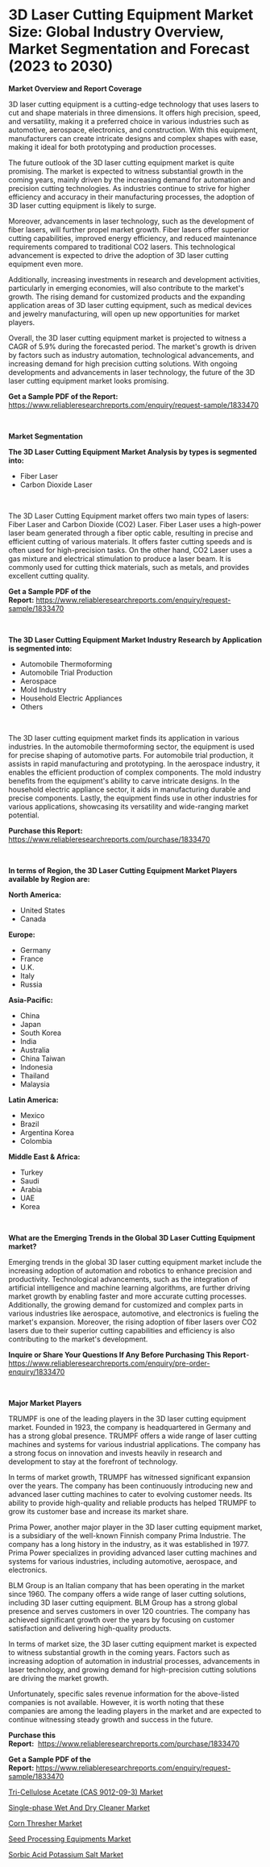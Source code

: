 <p><h1>3D Laser Cutting Equipment Market Size: Global Industry Overview, Market Segmentation and Forecast (2023 to 2030)</h1></p><p><strong>Market Overview and Report Coverage</strong></p>
<p><p>3D laser cutting equipment is a cutting-edge technology that uses lasers to cut and shape materials in three dimensions. It offers high precision, speed, and versatility, making it a preferred choice in various industries such as automotive, aerospace, electronics, and construction. With this equipment, manufacturers can create intricate designs and complex shapes with ease, making it ideal for both prototyping and production processes.</p><p>The future outlook of the 3D laser cutting equipment market is quite promising. The market is expected to witness substantial growth in the coming years, mainly driven by the increasing demand for automation and precision cutting technologies. As industries continue to strive for higher efficiency and accuracy in their manufacturing processes, the adoption of 3D laser cutting equipment is likely to surge.</p><p>Moreover, advancements in laser technology, such as the development of fiber lasers, will further propel market growth. Fiber lasers offer superior cutting capabilities, improved energy efficiency, and reduced maintenance requirements compared to traditional CO2 lasers. This technological advancement is expected to drive the adoption of 3D laser cutting equipment even more.</p><p>Additionally, increasing investments in research and development activities, particularly in emerging economies, will also contribute to the market's growth. The rising demand for customized products and the expanding application areas of 3D laser cutting equipment, such as medical devices and jewelry manufacturing, will open up new opportunities for market players.</p><p>Overall, the 3D laser cutting equipment market is projected to witness a CAGR of 5.9% during the forecasted period. The market's growth is driven by factors such as industry automation, technological advancements, and increasing demand for high precision cutting solutions. With ongoing developments and advancements in laser technology, the future of the 3D laser cutting equipment market looks promising.</p></p>
<p><strong>Get a Sample PDF of the Report:</strong> <a href="https://www.reliableresearchreports.com/enquiry/request-sample/1833470">https://www.reliableresearchreports.com/enquiry/request-sample/1833470</a></p>
<p>&nbsp;</p>
<p><strong>Market Segmentation</strong></p>
<p><strong>The 3D Laser Cutting Equipment Market Analysis by types is segmented into:</strong></p>
<p><ul><li>Fiber Laser</li><li>Carbon Dioxide Laser</li></ul></p>
<p>&nbsp;</p>
<p><p>The 3D Laser Cutting Equipment market offers two main types of lasers: Fiber Laser and Carbon Dioxide (CO2) Laser. Fiber Laser uses a high-power laser beam generated through a fiber optic cable, resulting in precise and efficient cutting of various materials. It offers faster cutting speeds and is often used for high-precision tasks. On the other hand, CO2 Laser uses a gas mixture and electrical stimulation to produce a laser beam. It is commonly used for cutting thick materials, such as metals, and provides excellent cutting quality.</p></p>
<p><strong>Get a Sample PDF of the Report:</strong>&nbsp;<a href="https://www.reliableresearchreports.com/enquiry/request-sample/1833470">https://www.reliableresearchreports.com/enquiry/request-sample/1833470</a></p>
<p>&nbsp;</p>
<p><strong>The 3D Laser Cutting Equipment Market Industry Research by Application is segmented into:</strong></p>
<p><ul><li>Automobile Thermoforming</li><li>Automobile Trial Production</li><li>Aerospace</li><li>Mold Industry</li><li>Household Electric Appliances</li><li>Others</li></ul></p>
<p>&nbsp;</p>
<p><p>The 3D laser cutting equipment market finds its application in various industries. In the automobile thermoforming sector, the equipment is used for precise shaping of automotive parts. For automobile trial production, it assists in rapid manufacturing and prototyping. In the aerospace industry, it enables the efficient production of complex components. The mold industry benefits from the equipment's ability to carve intricate designs. In the household electric appliance sector, it aids in manufacturing durable and precise components. Lastly, the equipment finds use in other industries for various applications, showcasing its versatility and wide-ranging market potential.</p></p>
<p><strong>Purchase this Report:</strong>&nbsp; <a href="https://www.reliableresearchreports.com/purchase/1833470">https://www.reliableresearchreports.com/purchase/1833470</a></p>
<p>&nbsp;</p>
<p><strong>In terms of Region, the 3D Laser Cutting Equipment Market Players available by Region are:</strong></p>
<p>
    <p> <strong> North America: </strong>
        <ul>
            <li>United States</li>
            <li>Canada</li>
        </ul>
        </p> 
    <p> <strong> Europe: </strong>
        <ul>
            <li>Germany</li>
            <li>France</li>
            <li>U.K.</li>
            <li>Italy</li>
            <li>Russia</li>
        </ul>
        </p> 
    <p> <strong> Asia-Pacific: </strong>
        <ul>
            <li>China</li>
            <li>Japan</li>
            <li>South Korea</li>
            <li>India</li>
            <li>Australia</li>
            <li>China Taiwan</li>
            <li>Indonesia</li>
            <li>Thailand</li>
            <li>Malaysia</li>
        </ul>
        </p> 
    <p> <strong> Latin America: </strong>
        <ul>
            <li>Mexico</li>
            <li>Brazil</li>
            <li>Argentina Korea</li>
            <li>Colombia</li>
        </ul>
        </p> 
    <p> <strong> Middle East & Africa: </strong>
        <ul>
            <li>Turkey</li>
            <li>Saudi</li>
            <li>Arabia</li>
            <li>UAE</li>
            <li>Korea</li>
        </ul>
    </p>
    </p>
<p>&nbsp;</p>
<p><strong>What are the Emerging Trends in the Global 3D Laser Cutting Equipment market?</strong></p>
<p><p>Emerging trends in the global 3D laser cutting equipment market include the increasing adoption of automation and robotics to enhance precision and productivity. Technological advancements, such as the integration of artificial intelligence and machine learning algorithms, are further driving market growth by enabling faster and more accurate cutting processes. Additionally, the growing demand for customized and complex parts in various industries like aerospace, automotive, and electronics is fueling the market's expansion. Moreover, the rising adoption of fiber lasers over CO2 lasers due to their superior cutting capabilities and efficiency is also contributing to the market's development.</p></p>
<p><strong>Inquire or Share Your Questions If Any Before Purchasing This Report</strong>- <a href="https://www.reliableresearchreports.com/enquiry/pre-order-enquiry/1833470">https://www.reliableresearchreports.com/enquiry/pre-order-enquiry/1833470</a></p>
<p>&nbsp;</p>
<p><strong>Major Market Players</strong></p>
<p><p>TRUMPF is one of the leading players in the 3D laser cutting equipment market. Founded in 1923, the company is headquartered in Germany and has a strong global presence. TRUMPF offers a wide range of laser cutting machines and systems for various industrial applications. The company has a strong focus on innovation and invests heavily in research and development to stay at the forefront of technology.</p><p>In terms of market growth, TRUMPF has witnessed significant expansion over the years. The company has been continuously introducing new and advanced laser cutting machines to cater to evolving customer needs. Its ability to provide high-quality and reliable products has helped TRUMPF to grow its customer base and increase its market share.</p><p>Prima Power, another major player in the 3D laser cutting equipment market, is a subsidiary of the well-known Finnish company Prima Industrie. The company has a long history in the industry, as it was established in 1977. Prima Power specializes in providing advanced laser cutting machines and systems for various industries, including automotive, aerospace, and electronics.</p><p>BLM Group is an Italian company that has been operating in the market since 1960. The company offers a wide range of laser cutting solutions, including 3D laser cutting equipment. BLM Group has a strong global presence and serves customers in over 120 countries. The company has achieved significant growth over the years by focusing on customer satisfaction and delivering high-quality products.</p><p>In terms of market size, the 3D laser cutting equipment market is expected to witness substantial growth in the coming years. Factors such as increasing adoption of automation in industrial processes, advancements in laser technology, and growing demand for high-precision cutting solutions are driving the market growth.</p><p>Unfortunately, specific sales revenue information for the above-listed companies is not available. However, it is worth noting that these companies are among the leading players in the market and are expected to continue witnessing steady growth and success in the future.</p></p>
<p><strong>Purchase this Report:</strong>&nbsp;&nbsp;<a href="https://www.reliableresearchreports.com/purchase/1833470">https://www.reliableresearchreports.com/purchase/1833470</a></p>
<p></p>
<p><strong>Get a Sample PDF of the Report:</strong>&nbsp;<a href="https://www.reliableresearchreports.com/enquiry/request-sample/1833470">https://www.reliableresearchreports.com/enquiry/request-sample/1833470</a></p>
<p><p><a href="https://medium.com/@othamcclure/tri-cellulose-acetate-cas-9012-09-3-market-the-key-to-successful-business-strategy-forecast-till-35ff99e8d59e">Tri-Cellulose Acetate (CAS 9012-09-3) Market</a></p><p><a href="https://github.com/melchekhinf/Market-Research-Report-List-1/blob/main/single-phase-wet-and-dry-cleaner-market.md">Single-phase Wet And Dry Cleaner Market</a></p><p><a href="https://www.linkedin.com/pulse/corn-thresher-market-size-2023-2030-global-industrial-analysis/">Corn Thresher Market</a></p><p><a href="https://www.linkedin.com/pulse/seed-processing-equipments-market-challenges-opportunities/">Seed Processing Equipments Market</a></p><p><a href="https://medium.com/@marinaieme/sorbic-acid-potassium-salt-market-size-market-outlook-and-market-forecast-2023-to-2030-5213b3bde7e6">Sorbic Acid Potassium Salt Market</a></p></p>
